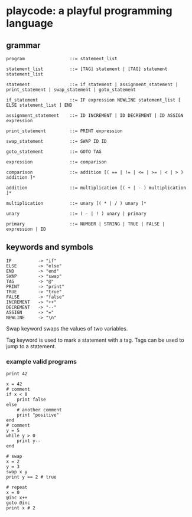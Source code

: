 # playcode: a playful programming language

## grammar

    program                 ::= statement_list

    statement_list          ::= [TAG] statement | [TAG] statement statement_list

    statement               ::= if_statement | assignment_statement | print_statement | swap_statement | goto_statement

    if_statement            ::= IF expression NEWLINE statement_list [ ELSE statement_list ] END

    assignment_statement    ::= ID INCREMENT | ID DECREMENT | ID ASSIGN expression

    print_statement         ::= PRINT expression

    swap_statement          ::= SWAP ID ID

    goto_statement          ::= GOTO TAG

    expression              ::= comparison

    comparison              ::= addition [( == | != | <= | >= | < | > ) addition ]*

    addition                ::= multiplication [( + | - ) multiplication ]*

    multiplication          ::= unary [( * | / ) unary ]*

    unary                   ::= ( - | ! ) unary | primary

    primary                 ::= NUMBER | STRING | TRUE | FALSE | expression | ID

## keywords and symbols

    IF          -> "if"
    ELSE        -> "else"
    END         -> "end"
    SWAP        -> "swap"
    TAG         -> "@"
    PRINT       -> "print"
    TRUE        -> "true"
    FALSE       -> "false"
    INCREMENT   -> "++"
    DECREMENT   -> "--"
    ASSIGN      -> "="
    NEWLINE     -> "\n"

Swap keyword swaps the values of two variables.

Tag keyword is used to mark a statement with a tag. Tags can be used to jump to a statement.

### example valid programs

```
print 42
```

```
x = 42
# comment
if x < 0
    print false
else
    # another comment
    print "positive"
end
# comment
y = 5
while y > 0
    print y--
end
```

```
# swap
x = 2
y = 3
swap x y
print y == 2 # true
```

```
# repeat
x = 0
@inc x++
goto @inc
print x # 2
```
